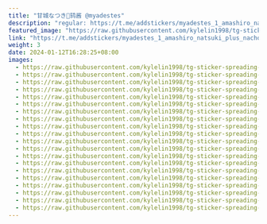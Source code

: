 ```yaml
---
title: "甘城なつき💖鸫酱 @myadestes"
description: "regular: https://t.me/addstickers/myadestes_1_amashiro_natsuki_plus_nacho_neko"
featured_image: "https://raw.githubusercontent.com/kylelin1998/tg-sticker-spreading-worldwide-images/main/img/751bedfd-0631-45d2-b0d4-8fe8f432c48a.jpg"
link: "https://t.me/addstickers/myadestes_1_amashiro_natsuki_plus_nacho_neko"
weight: 3
date: 2024-01-12T16:28:25+08:00
images:
  - https://raw.githubusercontent.com/kylelin1998/tg-sticker-spreading-worldwide-images/main/img/751bedfd-0631-45d2-b0d4-8fe8f432c48a.jpg
  - https://raw.githubusercontent.com/kylelin1998/tg-sticker-spreading-worldwide-images/main/img/00ab0f5e-bfc5-4456-b7fd-8d95c0ff721e.jpg
  - https://raw.githubusercontent.com/kylelin1998/tg-sticker-spreading-worldwide-images/main/img/1872cfa4-d34c-43ca-a0e7-c554db080f7b.jpg
  - https://raw.githubusercontent.com/kylelin1998/tg-sticker-spreading-worldwide-images/main/img/34908919-bf09-480a-a3fe-9a87a4d5a00e.jpg
  - https://raw.githubusercontent.com/kylelin1998/tg-sticker-spreading-worldwide-images/main/img/30472d22-2324-4095-bfc5-b4a2d7fa1fe5.jpg
  - https://raw.githubusercontent.com/kylelin1998/tg-sticker-spreading-worldwide-images/main/img/09b32df6-4534-4be8-b670-dfcea6c56aa6.jpg
  - https://raw.githubusercontent.com/kylelin1998/tg-sticker-spreading-worldwide-images/main/img/5de9dd16-2057-4d6b-8b80-c1a4e30f86f5.jpg
  - https://raw.githubusercontent.com/kylelin1998/tg-sticker-spreading-worldwide-images/main/img/78a189af-43f2-4569-81d5-5f91b2478d4d.jpg
  - https://raw.githubusercontent.com/kylelin1998/tg-sticker-spreading-worldwide-images/main/img/a56fed31-26e3-4e88-869d-3ac5238d10e8.jpg
  - https://raw.githubusercontent.com/kylelin1998/tg-sticker-spreading-worldwide-images/main/img/34894b4e-66a2-42fb-8855-f12d06a84f6f.jpg
  - https://raw.githubusercontent.com/kylelin1998/tg-sticker-spreading-worldwide-images/main/img/94bf260a-1208-438d-ada4-d240b0930aee.jpg
  - https://raw.githubusercontent.com/kylelin1998/tg-sticker-spreading-worldwide-images/main/img/0c3866af-fbaf-4110-af87-6a6ce0f27190.jpg
  - https://raw.githubusercontent.com/kylelin1998/tg-sticker-spreading-worldwide-images/main/img/1dcd9bc4-7210-4753-91ff-8aad532767c5.jpg
  - https://raw.githubusercontent.com/kylelin1998/tg-sticker-spreading-worldwide-images/main/img/a70e5121-a611-4fc9-b913-6f7e430dd9ea.jpg
  - https://raw.githubusercontent.com/kylelin1998/tg-sticker-spreading-worldwide-images/main/img/b43b14e7-68bd-402a-898b-f52e1cbabb1f.jpg
  - https://raw.githubusercontent.com/kylelin1998/tg-sticker-spreading-worldwide-images/main/img/97542e3e-dc99-4440-8e72-c1ca56543a72.jpg
  - https://raw.githubusercontent.com/kylelin1998/tg-sticker-spreading-worldwide-images/main/img/8e614951-9f05-4c36-a6ae-acc7116bae53.jpg
  - https://raw.githubusercontent.com/kylelin1998/tg-sticker-spreading-worldwide-images/main/img/e4805d4d-b397-4d36-a1ce-08221e0c42ce.jpg
  - https://raw.githubusercontent.com/kylelin1998/tg-sticker-spreading-worldwide-images/main/img/f9e3dcc3-5d1e-4c81-81a9-3405df61b8a7.jpg
  - https://raw.githubusercontent.com/kylelin1998/tg-sticker-spreading-worldwide-images/main/img/885f4900-0a95-46cd-9caa-39954253dec2.jpg
---
```

